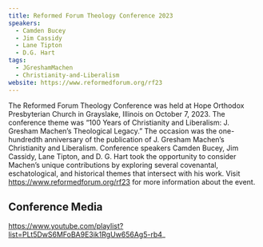 ```yaml
---
title: Reformed Forum Theology Conference 2023
speakers:
  - Camden Bucey
  - Jim Cassidy
  - Lane Tipton
  - D.G. Hart
tags:
  - JGreshamMachen
  - Christianity-and-Liberalism
website: https://www.reformedforum.org/rf23
---
```

The Reformed Forum Theology Conference was held at Hope Orthodox Presbyterian Church in Grayslake, Illinois on October 7, 2023. The conference theme was “100 Years of Christianity and Liberalism: J. Gresham Machen’s Theological Legacy.” The occasion was the one-hundredth anniversary of the publication of J. Gresham Machen’s Christianity and Liberalism. Conference speakers Camden Bucey, Jim Cassidy, Lane Tipton, and D. G. Hart took the opportunity to consider Machen’s unique contributions by exploring several covenantal, eschatological, and historical themes that intersect with his work. Visit https://www.reformedforum.org/rf23 for more information about the event.

## Conference Media
https://www.youtube.com/playlist?list=PLt5DwS6MFoBA9E3ik1RgUw656Ag5-rb4_
